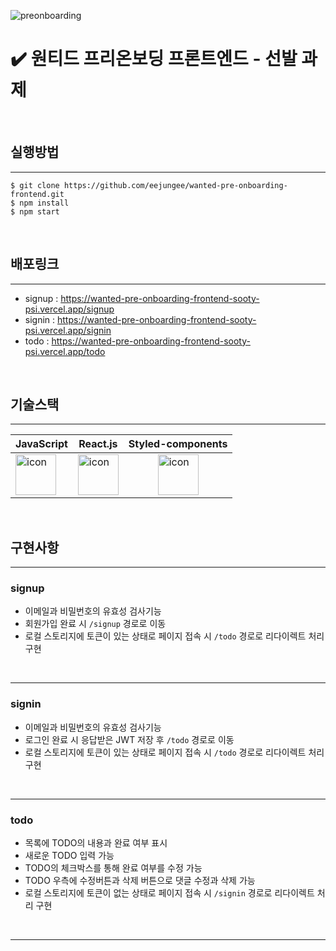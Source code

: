![preonboarding](https://user-images.githubusercontent.com/88709727/231800738-65e4b915-d4ca-4b27-b671-e8d75e9adc5f.jpeg)

# ✔️ 원티드 프리온보딩 프론트엔드 - 선발 과제

<br/>


## 실행방법
___

```
$ git clone https://github.com/eejungee/wanted-pre-onboarding-frontend.git
$ npm install
$ npm start
```

<br/>

## 배포링크
___

* signup : https://wanted-pre-onboarding-frontend-sooty-psi.vercel.app/signup
* signin : https://wanted-pre-onboarding-frontend-sooty-psi.vercel.app/signin
* todo : https://wanted-pre-onboarding-frontend-sooty-psi.vercel.app/todo

<br/>

## 기술스택
___

|JavaScript|React.js|Styled-components|
|---|---|---|
|<div style="display: flex; align-items: flex-start;"><img src="https://techstack-generator.vercel.app/js-icon.svg" alt="icon" width="65" height="65" /></div>|<div style="display: flex; align-items: flex-start;"><img src="https://techstack-generator.vercel.app/react-icon.svg" alt="icon" width="65" height="65" /></div>|<div style="display: flex; justify-content: center; align-items: center;"><img src="https://blog.kakaocdn.net/dn/l92lK/btqFNFi2V2k/kIYdVhPlhlvoG8ULF0uy61/img.png" alt="icon" width="65" height="65" /></div>|

<br/>

## 구현사항
___

### signup
* 이메일과 비밀번호의 유효성 검사기능
* 회원가입 완료 시 `/signup` 경로로 이동
* 로컬 스토리지에 토큰이 있는 상태로 페이지 접속 시 `/todo` 경로로 리다이렉트 처리 구현
<br/>

---

### signin
* 이메일과 비밀번호의 유효성 검사기능
* 로그인 완료 시 응답받은 JWT 저장 후 `/todo` 경로로 이동
* 로컬 스토리지에 토큰이 있는 상태로 페이지 접속 시 `/todo` 경로로 리다이렉트 처리 구현
<br/>

---

### todo
* 목록에 TODO의 내용과 완료 여부 표시
* 새로운 TODO 입력 가능
* TODO의 체크박스를 통해 완료 여부를 수정 가능
* TODO 우측에 수정버튼과 삭제 버튼으로 댓글 수정과 삭제 가능
* 로컬 스토리지에 토큰이 없는 상태로 페이지 접속 시 `/signin` 경로로 리다이렉트 처리 구현
<br/>

---
